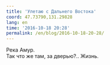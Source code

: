 ```yaml
---
title: 'Улетаю с Дальнего Востока'
coord: 47.73790,131.29828
lang: en
time: '2016-10-18 20:28'
permalink: /en/blog/2016-10-18-20-28/
---
```


Река Амур.<br>
Так что же там, за дверью?.. Жизнь.

<span class="youtube" id="T2VpOYXu3vQ"></span>
